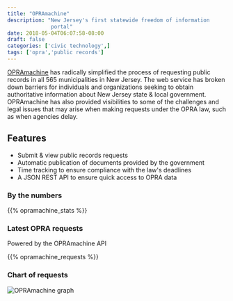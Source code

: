 ```yaml
---
title: "OPRAmachine"
description: "New Jersey's first statewide freedom of information
			  portal"
date: 2018-05-04T06:07:58-08:00
draft: false
categories: ['civic technology',]
tags: ['opra','public records']
---
```


[OPRAmachine](https://opramachine.com) has radically simplified the process of requesting public records in all 565 municipalities in New Jersey.
The web service has broken down barriers for individuals and organizations seeking to obtain authoritative information about New Jersey state & local government.
OPRAmachine has also provided visibilities to some of the challenges and legal issues that may arise when making requests under the OPRA law, such as when agencies delay.

## Features

* Submit & view public records requests
* Automatic publication of documents provided by the government
* Time tracking to ensure compliance with the law's deadlines
* A JSON REST API to ensure quick access to OPRA data

### By the numbers
{{% opramachine_stats %}}

### Latest OPRA requests
Powered by the OPRAmachine API

{{% opramachine_requests %}}

### Chart of requests

![OPRAmachine graph](https://opramachine.com/foi-live-creation.png)
